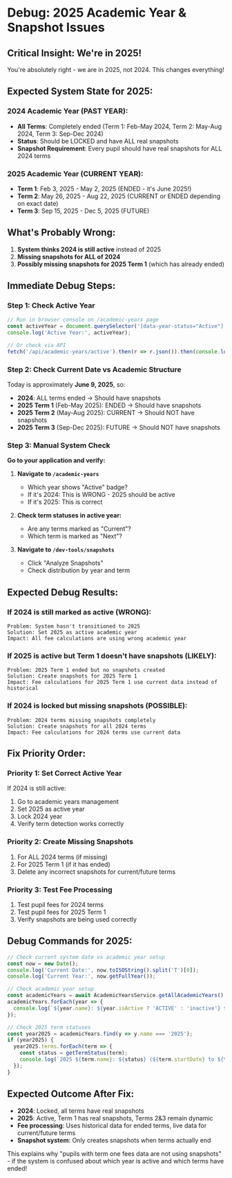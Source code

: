 # Debug: 2025 Academic Year & Snapshot Issues

## **Critical Insight: We're in 2025!**

You're absolutely right - we are in 2025, not 2024. This changes everything!

## **Expected System State for 2025:**

### **2024 Academic Year (PAST YEAR):**
- **All Terms**: Completely ended (Term 1: Feb-May 2024, Term 2: May-Aug 2024, Term 3: Sep-Dec 2024)
- **Status**: Should be LOCKED and have ALL real snapshots
- **Snapshot Requirement**: Every pupil should have real snapshots for ALL 2024 terms

### **2025 Academic Year (CURRENT YEAR):**
- **Term 1**: Feb 3, 2025 - May 2, 2025 (ENDED - it's June 2025!)
- **Term 2**: May 26, 2025 - Aug 22, 2025 (CURRENT or ENDED depending on exact date)
- **Term 3**: Sep 15, 2025 - Dec 5, 2025 (FUTURE)

## **What's Probably Wrong:**

1. **System thinks 2024 is still active** instead of 2025
2. **Missing snapshots for ALL of 2024**
3. **Possibly missing snapshots for 2025 Term 1** (which has already ended)

## **Immediate Debug Steps:**

### **Step 1: Check Active Year**
```javascript
// Run in browser console on /academic-years page
const activeYear = document.querySelector('[data-year-status="Active"]')?.textContent;
console.log('Active Year:', activeYear);

// Or check via API
fetch('/api/academic-years/active').then(r => r.json()).then(console.log);
```

### **Step 2: Check Current Date vs Academic Structure**
Today is approximately **June 9, 2025**, so:
- **2024**: ALL terms ended → Should have snapshots
- **2025 Term 1** (Feb-May 2025): ENDED → Should have snapshots
- **2025 Term 2** (May-Aug 2025): CURRENT → Should NOT have snapshots
- **2025 Term 3** (Sep-Dec 2025): FUTURE → Should NOT have snapshots

### **Step 3: Manual System Check**

**Go to your application and verify:**

1. **Navigate to `/academic-years`**
   - Which year shows "Active" badge?
   - If it's 2024: This is WRONG - 2025 should be active
   - If it's 2025: This is correct

2. **Check term statuses in active year:**
   - Are any terms marked as "Current"?
   - Which term is marked as "Next"?

3. **Navigate to `/dev-tools/snapshots`**
   - Click "Analyze Snapshots"
   - Check distribution by year and term

## **Expected Debug Results:**

### **If 2024 is still marked as active (WRONG):**
```
Problem: System hasn't transitioned to 2025
Solution: Set 2025 as active academic year
Impact: All fee calculations are using wrong academic year
```

### **If 2025 is active but Term 1 doesn't have snapshots (LIKELY):**
```
Problem: 2025 Term 1 ended but no snapshots created
Solution: Create snapshots for 2025 Term 1
Impact: Fee calculations for 2025 Term 1 use current data instead of historical
```

### **If 2024 is locked but missing snapshots (POSSIBLE):**
```
Problem: 2024 terms missing snapshots completely
Solution: Create snapshots for all 2024 terms
Impact: Fee calculations for 2024 terms use current data
```

## **Fix Priority Order:**

### **Priority 1: Set Correct Active Year**
If 2024 is still active:
1. Go to academic years management
2. Set 2025 as active year
3. Lock 2024 year
4. Verify term detection works correctly

### **Priority 2: Create Missing Snapshots**
1. For ALL 2024 terms (if missing)
2. For 2025 Term 1 (if it has ended)
3. Delete any incorrect snapshots for current/future terms

### **Priority 3: Test Fee Processing**
1. Test pupil fees for 2024 terms
2. Test pupil fees for 2025 Term 1
3. Verify snapshots are being used correctly

## **Debug Commands for 2025:**

```javascript
// Check current system date vs academic year setup
const now = new Date();
console.log('Current Date:', now.toISOString().split('T')[0]);
console.log('Current Year:', now.getFullYear());

// Check academic year setup
const academicYears = await AcademicYearsService.getAllAcademicYears();
academicYears.forEach(year => {
  console.log(`${year.name}: ${year.isActive ? 'ACTIVE' : 'inactive'} ${year.isLocked ? 'LOCKED' : 'unlocked'}`);
});

// Check 2025 term statuses
const year2025 = academicYears.find(y => y.name === '2025');
if (year2025) {
  year2025.terms.forEach(term => {
    const status = getTermStatus(term);
    console.log(`2025 ${term.name}: ${status} (${term.startDate} to ${term.endDate})`);
  });
}
```

## **Expected Outcome After Fix:**

- **2024**: Locked, all terms have real snapshots
- **2025**: Active, Term 1 has real snapshots, Terms 2&3 remain dynamic
- **Fee processing**: Uses historical data for ended terms, live data for current/future terms
- **Snapshot system**: Only creates snapshots when terms actually end

This explains why "pupils with term one fees data are not using snapshots" - if the system is confused about which year is active and which terms have ended! 